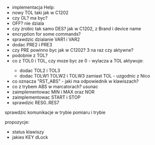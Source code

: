 - implementacja Help:
- nowy TOL taki jak w C1202
- czy OL? ma byc?
- OFF? nie dziala
- czy zrobic tak samo DES? jak w C1202, z Brand i device name
- encryption for some commands?
- sprawdzic dzialanie VAR1 i VAR2
- dodac PRE2 i PRE3
- czy PRE powinno byc jak w C1202? 3 na raz czy aktywne?
- podobnie z TOL?
- co z TOL0 i TOL, czy moze byc ze 0 - wylacza a TOL<no> aktywuje:
	- dodac TOL2 i TOL3
	- dodac TOLW1 TOLW2 i TOLW3 zamiast TOL - uzgodnic z Nico
- co oznacza "RST_ABS" - jaki ma odpowiednik w klawiszach?
- co z trybem ABS w marcatorach? usunac
- zaimplementowac MIN i MAX oraz NOR
- zaimplementowac START i STOP
- sprawdzic RES0..RES7

sprawdzic komunikacje w trybie pomiaru i trybie 


propozycje:
- status klawiszy 
- jakies KEY dLock